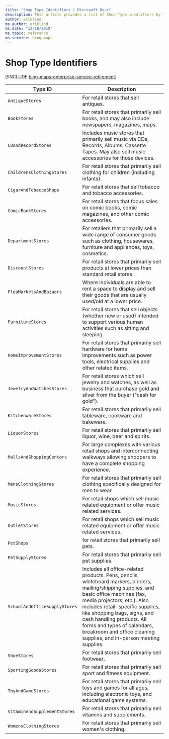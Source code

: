 ```yaml
---
title: "Shop Type Identifiers | Microsoft Docs"
description: This article provides a list of Shop Type identifiers by type ID and description.
author: eriklind
ms.author: eriklind
ms.date: "12/10/2018"
ms.topic: reference
ms.service: bing-maps
---
```


# Shop Type Identifiers

[!INCLUDE [bing-maps-enterprise-service-retirement](../../../includes/bing-maps-enterprise-service-retirement.md)]

Type ID | Description
-----------|------------
`AntiqueStores` | For retail stores that sell antiques. 
`Bookstores` | For retail stores that primarily sell books, and may also include newspapers, magazines, maps.
`CDAndRecordStores` | Includes music stores that primarily sell music via CDs, Records, Albums, Cassette Tapes. May also sell music accessories for those devices.
`ChildrensClothingStores` | For retail stores that primarily sell clothing for children (including infants).
`CigarAndTobaccoShops` | For retail stores that sell tobacco and tobacco accessories.
`ComicBookStores` | For retail stores that focus sales on comic books, comic magazines, and other comic accessories.
`DepartmentStores` |For retailers that primarily sell a wide range of consumer goods such as clothing, housewares, furniture and appliances, toys, cosmetics. 
`DiscountStores` | For retail stores that primarily sell products at lower prices than standard retail stores.
`FleaMarketsAndBazaars` |  Where individuals are able to rent a space to display and sell their goods that are usually used/old at a lower price. 
`FurnitureStores` | For retail stores that sell objects (whether new or used) intended to support various human activities such as sitting and sleeping.
`HomeImprovementStores` | For retail stores that primarily sell hardware for home improvements such as power tools, electrical supplies and other related items. 
`JewelryAndWatchesStores` | For retail stores which sell jewelry and watches, as well as business that purchase gold and silver from the buyer ("cash for gold").
`KitchenwareStores` | For retail stores that primarily sell tableware, cookware and bakeware.
`LiquorStores` | For retail stores that primarily sell liquor, wine, beer and spirits.
`MallsAndShoppingCenters` | For large complexes with various retail shops and interconnecting walkways allowing shoppers to have a complete shopping experience.
`MensClothingStores` | For retail stores that primarily sell clothing specifically designed for men to wear
`MusicStores` | For retail shops which sell music related equipment or offer music related services. 
`OutletStores` | For retail shops which sell music related equipment or offer music related services. 
`PetShops` | for retail stores that primarily sell pets.
`PetSupplyStores` | For retail stores that primarily sell pet supplies.
`SchoolAndOfficeSupplyStores` | Includes all office-related products. Pens, pencils, whiteboard markers, binders, mailing/shipping supplies, and basic office machines (fax, media projectors, etc.). Also includes retail-specific supplies, like shopping bags, signs, and cash handling products. All forms and types of calendars, breakroom and office cleaning supplies, and in-person meeting supplies.
`ShoeStores` | For retail stores that primarily sell footwear.
`SportingGoodsStores` | For retail stores that primarily sell sport and fitness equipment.
`ToyAndGameStores` | For retail stores that primarily sell toys and games for all ages, including electronic toys, and educational game systems.
`VitaminAndSupplementStores` | For retail stores that primarily sell vitamins and supplements. 
`WomensClothingStores` | For retail stores that primarily sell women's clothing.